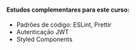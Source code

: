 
#### Estudos complementares para este curso:
- Padrões de código: ESLint, Prettir
- Autenticação JWT
- Styled Components 
